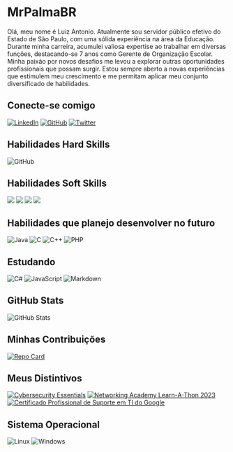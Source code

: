 # MrPalmaBR
Olá, meu nome é Luiz Antonio.
Atualmente sou servidor público efetivo do Estado de São Paulo, com uma sólida experiência na área da Educação. 
Durante minha carreira, acumulei valiosa expertise ao trabalhar em diversas funções, destacando-se 7 anos como Gerente de Organização Escolar. 
Minha paixão por novos desafios me levou a explorar outras oportunidades profissionais que possam surgir. 
Estou sempre aberto a novas experiências que estimulem meu crescimento e me permitam aplicar meu conjunto diversificado de habilidades.

## Conecte-se comigo
[![LinkedIn](https://img.shields.io/badge/LinkedIn-000?style=for-the-badge&logo=linkedin&logoColor=0E76A8)](https://www.linkedin.com/in/luizzzp/) [![GitHub](https://img.shields.io/badge/GitHbt-000?style=for-the-badge&logo=github&logoColor=white)](https://github.com/MrPalmaBR/) [![Twitter](https://img.shields.io/badge/Twitter-000?style=for-the-badge&logo=twitter)](https://twitter.com/luizzzp)

## Habilidades Hard Skills
![GitHub](https://img.shields.io/badge/GitHbt-000?style=for-the-badge&logo=github&logoColor=white)

## Habilidades Soft Skills
![](https://img.shields.io/badge/-determinação-orange?style=for-the-badge&logo=&logoColor=white)
![](https://img.shields.io/badge/-liderança-blue?style=for-the-badge&logo=&logoColor=white)
![](https://img.shields.io/badge/-trabalho_em_equipe-green?style=for-the-badge&logo=&logoColor=white)
![](https://img.shields.io/badge/-pensamento_crítico-purple?style=for-the-badge&logo=&logoColor=white)

## Habilidades que planejo desenvolver no futuro
![Java](https://img.shields.io/badge/Java-000?style=for-the-badge&logo=java)
![C](https://img.shields.io/badge/C-000?style=for-the-badge&logo=c)
![C++](https://img.shields.io/badge/C%2B%2B-000?style=for-the-badge&logo=c%2B%2B&logoColor=00599C)
![PHP](https://img.shields.io/badge/PHP-000?style=for-the-badge&logo=php&logoColor=777884)

## Estudando
![C#](https://img.shields.io/badge/C%23-000?style=for-the-badge&logo=c-sharp&logoColor=823085) ![JavaScript](https://img.shields.io/badge/JavaScript-000?style=for-the-badge&logo=javascript) ![Markdown](https://img.shields.io/badge/Markdown-000?style=for-the-badge&logo=markdown)

## GitHub Stats
![GitHub Stats](https://github-readme-stats.vercel.app/api?username=MrPalmaBR&theme=transparent&bg_color=000&border_color=30A3DC&show_icons=true&icon_color=30A3DC&title_color=E94D5F&text_color=FFF)

## Minhas Contribuições
[![Repo Card](https://github-readme-stats.vercel.app/api/pin/?username=MrPalmaBR&repo=dio-lab-open-source&bg_color=000&border_color=30A3DC&show_icons=true&icon_color=30A3DC&title_color=E94D5F&text_color=FFF)](https://github.com/MrPalmaBR/dio-lab-open-source)

## Meus Distintivos
[![Cybersecurity Essentials](https://images.credly.com/size/110x110/images/054913b2-e271-49a2-a1a4-9bf1c1f9a404/CyberEssentials.png)](https://www.credly.com/badges/7b3e6d54-cc48-4aee-8ac7-917c7b770bba/public_url) [![Networking Academy Learn-A-Thon 2023](https://images.credly.com/size/110x110/images/b1395248-483c-48cd-b40d-7fe93837c37d/image.png)](https://www.credly.com/badges/63a27edb-0dc5-4a9c-9620-d1515982e9ef/public_url) [![Certificado Profissional de Suporte em TI do Google](https://images.credly.com/size/130x130/images/0ab768d9-dda0-439e-aeef-edfa6e0f3579/image.png)](https://www.credly.com/badges/3d81b14f-df59-4cad-b6a3-0b9e693243fd/public_url)

## Sistema Operacional
![Linux](https://img.shields.io/badge/Linux-000?style=for-the-badge&logo=linux&logoColor=FCC624)
![Windows](https://img.shields.io/badge/Windows-000?style=for-the-badge&logo=windows&logoColor=2CA5E0)
